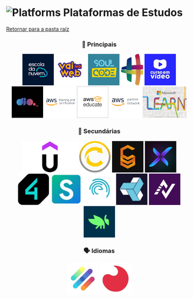 <!-- # Plataformas -->
# <img src="https://raw.githubusercontent.com/Tarikul-Islam-Anik/Animated-Fluent-Emojis/master/Emojis/Hand%20gestures/Brain.png" alt="Platforms" width="45px"> Plataformas de Estudos
[Retornar para a pasta raíz](../)


<div align="center">
    <h3 style="text-align: center;">📌 Principais</h3>
    <div align="center">
        <img alt="edn" src="./img/edn.png" style="height:85px; width:auto;"/>
        <img alt="vnw" src="./img/vnw.jpeg" style="height:85px; width:auto;"/>
        <img alt="sca" src="./img/sca.jpeg" style="height:85px; width:auto;"/>
        <img alt="hashtag" src="./img/hashtag.png" style="height:85px; width:auto;"/>
        <img alt="cev" src="./img/cev.jpeg"style="height:85px; width:auto;"/>
        <img alt="dio" src="./img/dio.jpeg"style="height:85px; width:auto;"/>
        <img alt="aws_skill_builder" src="./img/aws_skill_builder.png"style="height:85px; width:auto;"/>
        <img alt="aws_educate" src="./img/aws_educate.jpg"style="height:85px; width:auto;"/>
        <img alt="aws_partner" src="./img/apn.png"style="height:85px; width:auto;"/>
        <img alt="msft_learn" src="./img/msft_learn.jpg" style="height:85px; width:auto;"/>
    </div>
</div>

<div align="center">
    <h3 style="text-align: center;">📎 Secundárias</h3>
    <div align="center">
        <img alt="udemy" src="./img/udemy2.png" style="height:85px; width:auto;"/>
        <img alt="full_cycle" src="./img/full_cycle.jpg" style="height:85px; width:auto;"/>
        <img alt="cloud_treinamentos" src="./img/cloud_treinamentos.jpg" style="height:85px; width:auto;"/>
        <img alt="xperiun" src="./img/xperiun.jpeg" style="height:85px; width:auto;"/>
        <img alt="4linux" src="./img/4.linux.png" style="height:85px; width:auto;"/>
        <img alt="simplifica_treinamentos" src="./img/simplifica_treinamentos.png" style="height:85px; width:auto;"/>
        <img alt="empowerdata" src="./img/empowerdata.jpg" style="height:85px; width:auto;"/>
        <img alt="cubo_tres" src="./img/cubo_tres.jpeg" style="height:85px; width:auto;"/>
        <img alt="atlantico_avanti" src="./img/avanti.jpeg" style="height:85px; width:auto;"/>
        <img alt="grasshoper" src="./img/grasshoper.png" style="height:85px; width:auto;"/>
    </div>
</div>

<div align="center">
    <h3 style="text-align: center;">🗣️ Idiomas</h3>
    <div align="center">
        <img alt="lingopass" src="./img/language/lingopass.jpeg" style="height:85px; width:auto;"/>
        <img alt="acbeu" src="./img/language/acbeu.jpeg" style="height:85px; width:auto;"/>
    </div>
</div>
